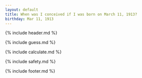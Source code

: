 ```yaml
---
layout: default
title: When was I conceived if I was born on March 11, 1913?
birthday: Mar 11, 1913
---
```


{% include header.md %}

{% include guess.md %}

{% include calculate.md %}

{% include safety.md %}

{% include footer.md %}



